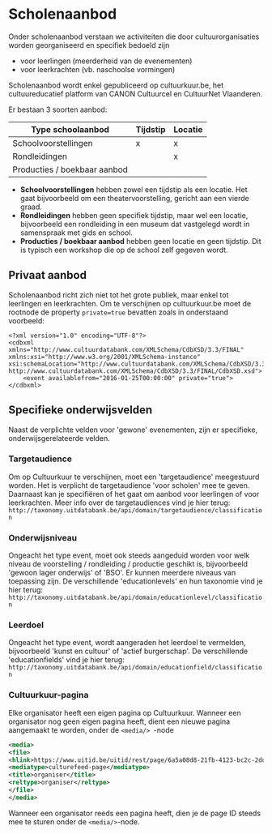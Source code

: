 ---
---

# Scholenaanbod

Onder scholenaanbod verstaan we activiteiten die door cultuurorganisaties worden georganiseerd en specifiek bedoeld zijn
- voor leerlingen (meerderheid van de evenementen)
- voor leerkrachten (vb. naschoolse vormingen)

Scholenaanbod wordt enkel gepubliceerd op cultuurkuur.be, het cultuureducatief platform van CANON Cultuurcel en CultuurNet Vlaanderen. 

Er bestaan 3 soorten aanbod:

| Type schoolaanbod | Tijdstip | Locatie | 
| -- | -- | -- |
| Schoolvoorstellingen | x | x | 
| Rondleidingen |  | x | 
| Producties / boekbaar aanbod  |  |  | 

- **Schoolvoorstellingen** hebben zowel een tijdstip als een locatie. Het gaat bijvoorbeeld om een theatervoorstelling, gericht aan een vierde graad.
- **Rondleidingen** hebben geen specifiek tijdstip, maar wel een locatie, bijvoorbeeld een rondleiding in een museum dat vastgelegd wordt in samenspraak met gids en school.
- **Producties / boekbaar aanbod** hebben geen locatie en geen tijdstip. Dit is typisch een workshop die op de school zelf gegeven wordt.

## Privaat aanbod

Scholenaanbod richt zich niet tot het grote publiek, maar enkel tot leerlingen en leerkrachten. Om te verschijnen op cultuurkuur.be moet de rootnode de property ```private=true``` bevatten zoals in onderstaand voorbeeld:

```
<?xml version="1.0" encoding="UTF-8"?>
<cdbxml xmlns="http://www.cultuurdatabank.com/XMLSchema/CdbXSD/3.3/FINAL" xmlns:xsi="http://www.w3.org/2001/XMLSchema-instance" xsi:schemaLocation="http://www.cultuurdatabank.com/XMLSchema/CdbXSD/3.3/FINAL http://www.cultuurdatabank.com/XMLSchema/CdbXSD/3.3/FINAL/CdbXSD.xsd">
    <event availablefrom="2016-01-25T00:00:00" private="true">
</cdbxml>
```

## Specifieke onderwijsvelden

Naast de verplichte velden voor 'gewone' evenementen, zijn er specifieke, onderwijsgerelateerde velden.

### Targetaudience

Om op Cultuurkuur te verschijnen, moet een 'targetaudience' meegestuurd worden. Het is verplicht de targetaudience 'voor scholen' mee te geven. Daarnaast kan je specifiëren of het gaat om aanbod voor leerlingen of voor leerkrachten.
Meer info over de targetaudiences vind je hier terug: ```http://taxonomy.uitdatabank.be/api/domain/targetaudience/classification```

### Onderwijsniveau

Ongeacht het type event, moet ook steeds aangeduid worden voor welk niveau de voorstelling / rondleiding / productie geschikt is, bijvoorbeeld 'gewoon lager onderwijs' of 'BSO'. Er kunnen meerdere niveaus van toepassing zijn. 
De verschillende 'educationlevels' en hun taxonomie vind je hier terug: ```http://taxonomy.uitdatabank.be/api/domain/educationlevel/classification```

### Leerdoel

Ongeacht het type event, wordt aangeraden het leerdoel te vermelden, bijvoorbeeld 'kunst en cultuur' of 'actief burgerschap'.
De verschillende 'educationfields' vind je hier terug: ```http://taxonomy.uitdatabank.be/api/domain/educationfield/classification```

### Cultuurkuur-pagina

Elke organisator heeft een eigen pagina op Cultuurkuur. 
Wanneer een organisator nog geen eigen pagina heeft, dient een nieuwe pagina aangemaakt te worden, onder de ```<media/> ```-node

~~~ xml
<media>
<file>
<hlink>https://www.uitid.be/uitid/rest/page/6a5a08d8-21fb-4123-bc2c-2dd39f16fb6d</hlink>
<mediatype>culturefeed-page</mediatype>
<title>organiser</title>
<reltype>organiser</reltype>
</file>
</media>
~~~

Wanneer een organisator reeds een pagina heeft, dien je de page ID steeds mee te sturen onder de ```<media/>```-node.

